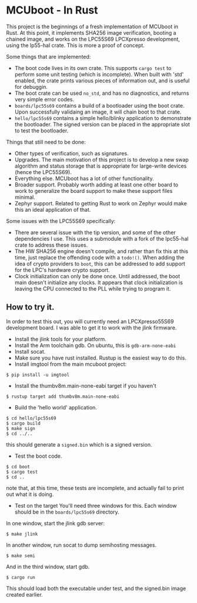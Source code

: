 # MCUboot - In Rust

This project is the beginnings of a fresh implementation of MCUboot in Rust.  At
this point, it implements SHA256 image verification, booting a chained image,
and works on the LPC55S69 LPCXpresso development, using the lp55-hal crate.
This is more a proof of concept.

Some things that are implemented:

-   The boot code lives in its own crate.  This supports `cargo test` to perform
    some unit testing (which is incomplete).  When built with 'std' enabled, the
    crate prints various pieces of information out, and is useful for debuggin.
-   The boot crate can be used `no_std`, and has no diagnostics, and returns
    very simple error codes.
-   `boards/lpc55s69` contains a build of a bootloader using the boot crate.
    Upon successfully validaing an image, it will chain boot to that crate.
-   `hello/lpc55s69` contains a simple hello/blinky application to demonstrate
    the bootloader.  The signed version can be placed in the appropriate slot to
    test the bootloader.

Things that still need to be done:

-   Other types of verification, such as signatures.
-   Upgrades.  The main motivation of this project is to develop a new swap
    algorithm and status storage that is appropriate for large-write devices
    (hence the LPC55S69).
-   Everything else.  MCUboot has a lot of other functionality.
-   Broader support.  Probably worth adding at least one other board to work to
    generalize the board support to make these support files minimal.
-   Zephyr support.  Related to getting Rust to work on Zephyr would make this
    an ideal application of that.

Some issues with the LPC55S69 specifically:

-   There are several issue with the tip version, and some of the other
    dependencies I use.  This uses a submodule with a fork of the lpc55-hal
    crate to address these issues.
-   The HW SHA256 engine doesn't compile, and rather than fix this at this time,
    just replace the offending code with a `todo!()`.  When adding the idea of
    crypto providers to `boot`, this can be addressed to add support for the
    LPC's hardware crypto support.
-   Clock initialization can only be done once.  Until addressed, the boot main
    doesn't initialize any clocks.  It appears that clock initialization is
    leaving the CPU connected to the PLL while trying to program it.

## How to try it.

In order to test this out, you will currently need an LPCXpresso55S69
development board.  I was able to get it to work with the jlink firmware.

-   Install the jlink tools for your platform.
-   Install the Arm toolchain gdb.  On ubuntu, this is `gdb-arm-none-eabi`
-   Install socat.
-   Make sure you have rust installed.  Rustup is the easiest way to do this.
-   Install imgtool from the main mcuboot project:
```
$ pip install -u imgtool
```
-   Install the thumbv8m.main-none-eabi target if you haven't
```
$ rustup target add thumbv8m.main-none-eabi
```
-   Build the 'hello world' application.
```
$ cd hello/lpc55s69
$ cargo build
$ make sign
$ cd ../..
```
this should generate a `signed.bin` which is a signed version.
-   Test the boot code.
```
$ cd boot
$ cargo test
$ cd ..
```
note that, at this time, these tests are incomplete, and actually fail to print
out what it is doing.
-   Test on the target
You'll need three windows for this.  Each window should be in the
`boards/lpc55s69` directory.

In one window, start the jlink gdb server:
```
$ make jlink
```
In another window, run socat to dump semihosting messages.
```
$ make semi
```
And in the third window, start gdb.
```
$ cargo run
```
This should load both the executable under test, and the signed.bin image
created earlier.
